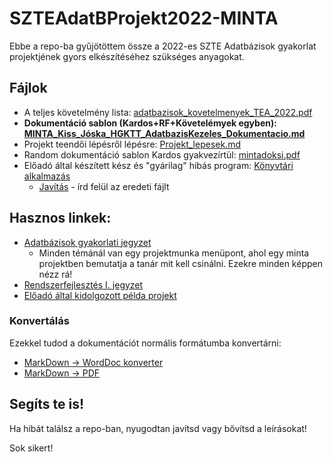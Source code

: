 # SZTEAdatBProjekt2022-MINTA

Ebbe a repo-ba gyűjötöttem össze a 2022-es SZTE Adatbázisok gyakorlat projektjének gyors elkészítéséhez szükséges anyagokat.

## Fájlok

- A teljes követelmény lista: [adatbazisok_kovetelmenyek_TEA_2022.pdf](adatbazisok_kovetelmenyek_TEA_2022.pdf)
- **Dokumentáció sablon (Kardos+RF+Követelémyek egyben): [MINTA_Kiss_Jóska_HGKTT_AdatbazisKezeles_Dokumentacio.md](MINTA_Kiss_Jóska_HGKTT_AdatbazisKezeles_Dokumentacio.md)**
- Projekt teendői lépésről lépésre: [Projekt_lepesek.md](Projekt_lepesek.md)
- Random dokumentáció sablon Kardos gyakvezírtül: [mintadoksi.pdf](mintadoksi.pdf)
- Előadó által készített kész és "gyárilag" hibás program: [Könyvtári alkalmazás](PeldaProgram/Eredeti/)
  - [Javítás](PeldaProgram/Javitasok/) - írd felül az eredeti fájlt

## Hasznos linkek:
- [Adatbázisok gyakorlati jegyzet](http://www.inf.u-szeged.hu/~gnemeth/kurzusok/adatbgyak/exe/AdatbazisokGyakorlat2020/index.html) 
  - Minden témánál van egy projektmunka menüpont, ahol egy minta projektben bemutatja a tanár mit kell csinálni. Ezekre minden képpen nézz rá!
- [Rendszerfejlesztés I. jegyzet](https://okt.inf.szte.hu/rf1/)
- [Előadó által kidolgozott példa projekt](http://www.inf.u-szeged.hu/~gnemeth/kurzusok/adatbgyak/exe/AdatbazisokGyakorlat2020/a_knyvtri_alkalmazs_tovbbfejlesztse_phpben.html)

### Konvertálás

Ezekkel tudod a dokumentációt normális formátumba konvertárni:
- [MarkDown -> WordDoc konverter](https://products.aspose.app/pdf/conversion/md-to-word)
- [MarkDown -> PDF](https://www.markdowntopdf.com/)

## Segíts te is!

Ha hibát találsz a repo-ban, nyugodtan javítsd vagy bővítsd a leírásokat!

Sok sikert!
